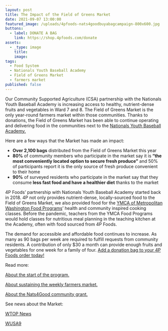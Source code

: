 ```yaml
---
layout: post
title: The Impact of the Field of Greens Market
date: 2021-09-07 13:00:00
featured_image: /uploads/4pfoods-nats4goodbuyabagcampaign-800x600.jpg
buttons:
  - label: DONATE A BAG
    link: https://shop.4pfoods.com/donate
assets:
  - _type: image
    title:
    image:
tags:
  - Food System
  - Nationals Youth Baseball Academy
  - Field of Greens Market
  - farmers market
published: false
---
```

<div class="editable"><p>Our Community Supported Agriculture (CSA) partnership with the Nationals Youth Baseball Academy is increasing access to healthy, nutrient-dense fruits and vegetables in Ward 7 and 8. The Field of Greens Market is the only year-round farmers market within those communities. Thanks to donations, the Field of Greens Market has been able to continue operating and delivering food in the communities next to the <a target="_blank" rel="noopener" href="https://www.nats4good.org/youth-baseball-academy?utm_source=4P+Foodies&amp;utm_campaign=d31f018384-EMAIL_CAMPAIGN_2021_08_30_05_11&amp;utm_medium=email&amp;utm_term=0_838d40fd2e-d31f018384-">Nationals Youth Baseball Academy.</a>&nbsp;</p><p>Here are a few ways that the Market has made an impact:</p><ul><li><strong>Over 2,100 bags</strong> distributed from the Field of Greens Market this year</li><li><strong>80% </strong>of community members who participate in the market say it is<strong> &ldquo;the most conveniently located option to secure fresh produce&rdquo;</strong> and 50% of participants report it is the only source of fresh produce convenient to their home</li><li><strong>90%</strong> of surveyed residents who participate in the market say that they consume<strong> less fast food and have a healthier diet</strong> thanks to the market</li></ul><p>4P Foods&rsquo; partnership with Nationals Youth Baseball Academy started back in 2018. 4P not only provides nutrient-dense, locally-sourced food to the Field of Greens Market, we also provided food for the <a target="_blank" rel="noopener" href="https://www.ymcadc.org/cooking-classes/">YMCA of Metropolitan Washington Food Programs</a>&rsquo; health and community inspired cooking classes. Before the pandemic, teachers from the YMCA Food Programs would hold classes for nutritious meal planning in the teaching kitchen at the Academy, often with food sourced from 4P Foods.</p><p>The demand for accessible and affordable food continues to increase. As many as 90 bags per week are required to fulfill requests from community residents. A contribution of only $30 a month can provide enough fruits and vegetables for one week for a family of four. <a target="_blank" rel="noopener" href="https://shop.4pfoods.com/donate">Add a donation bag to your 4P Foods order today!</a></p><p>Read more:</p><p><a target="_blank" rel="noopener" href="/posts/field-of-greens-affordable-csa-style-market-held-at-the-nats-academy/">About the start of the program.</a></p><p><a target="_blank" rel="noopener" href="/posts/the-washington-nationals-youth-baseball-academy-and-4p-foods-invite-the-public-to-participate-in-buy-a-bag-program/">About sustaining the weekly farmers market.</a></p><p><a target="_blank" rel="noopener" href="/posts/nats4good-community-grant/">About the Nats4Good community grant.</a></p><p>See news about the Market:</p><p><a target="_blank" rel="noopener" href="https://wtop.com/dc/2021/04/baseball-and-veggies-served-at-nats-youth-baseball-academy-in-ward-7/">WTOP News</a></p><p><a target="_blank" rel="noopener" href="https://www.wusa9.com/article/sports/mlb/nationals-youth-academy-hosts-a-field-of-greens/65-b9d6a7f5-6310-4ef3-8e9b-2ec4fa462a03">WUSA9</a></p></div>
